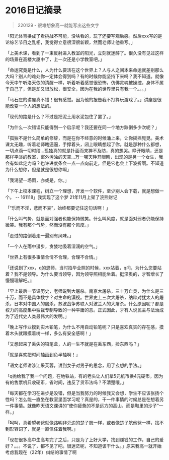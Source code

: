 # 2016日记摘录

> 220129 - 很难想象高一就能写出这些文字

「阳光体育换成了看挑战不可能，没啥看的，玩了还要写观后感。然后xxx写的是论综艺节目之乱相，我觉得立意很深很新颖，然而老师让他重写。」

「上美术课，看到了一束反射进入教室的阳光，立刻就迷醉了。很久没有见过这样的场景在高楼大厦中了，上一次还是小学教室吧。」

「命运究竟是什么，人为什么要活在这个世界上？人与人之间本来命运就差别那么大吗？别人的难处你一定体会得到吗？有的时候你能坚持下来吗？我不知道。就像今天中午听洛天依的清醒一样，听着听着感觉很恐怖，仿佛灵魂被操控，身体不属于自己了，但是却又很放松，很安全，因为在我的世界里只有我一个。。。」

「马石庄的讲座真不错！很有感觉。因为他的报告我不打算玩游戏了。」讲座是很能改变一个人的想法的。

「现代的路是什么？不过是把泥土用水泥包住了罢了。」

「为什么一次错误只能得到一个启示呢？我还要在同一个地方跌倒多少次呢？」

「孤独不是什么简单的修辞，而是在你不经意的时候涌上来，让你摇摇晃晃。美术课太无趣，听着老师瞎逼逼，手撑着头，闭上眼睛想起了你。就是那种什么都想，一切点滴一切时段...孤独真的就是扑面而来猝不及防，真的想哭。睁开眼睛，还是那样平淡的教室，窗外污浊的天空...万一哪天睁开眼睛，出现的是另一个女生，我会有如此定力吗？也许进度条会一点一点向前走，但是它也会上下波折啊。不知道为什么想你，但是就是很想你啊」

「我渴望一场雨，亦或是，你。」

「下午上校本课程，树立一个理想，开发一个软件，至少别人会下载，就是想做一个。 -- 161118」我实现了这个梦 21年11月上架了浣熊财记

「“乐而不淫，悲而不哀”，始终都要记住这句话啊！」

「什么叫气势，就是面对强者也能保持微笑。什么叫风度，就是面对弱者仍能保持微笑。我有那个气势，然而没有那个风度。」

「走过的路倒着走一遍别有风味。」

「一个人在雨中漫步，贪婪地吸着湿润的空气。」

「世界上有很多事情合情不合理，合理不合情。」

「还说到了xxx，q的恩师，当时拍毕业照的时候，xxx站着，q问，为什么您要站着？我不是领导。为什么要当领导，因为领导照相能坐着。挺深奥的，才智增长了慢慢理解吧。』

「早上最后一节课历史，老师说到大屠杀。南京大屠杀，三十万亡灵，为什么是三十万，而不是具体数字？对生命的漠视。世界史上三次大屠杀，纳粹对犹太人的屠杀，日本对中国人的屠杀，苏波战争苏联人对波兰人的大屠杀。什么原因呢？都是权力的高度集中独裁专制导致的一种平庸的恶。正式因此，才有人说民主与法治成为了近代史人类最伟大的发明。」

「晚上写作业摸到实木铅笔，为什么不用自动铅笔呢？只是喜欢真实的存在感，摸着木头就跟摸着树一样，多么有安全感啊！」

「又想起来了丢失的铅笔盒，人的一生不就是在丢东西，捡东西吗？」

「就是喜欢把时间轴画到负半轴啊！」

「语文老师讲涉江采芙蓉，讲到女子对男子的思念，用了玄想的手法。」

「q抛给我了我一个问题，在地铁站，有的老头让人们拿5元纸币换4元硬币，因为有的售票机只收硬币，省时间，违反了货币法吗？不清楚哦。」

「每天都在学习在进步是没错，但是当我努力的时候我又会想，学生不应该张扬个性吗？怎么能一直坐在教室里面学习呢？真是的，干一件事情的时候总是在想着另一件事情。就像昨天语文课讲的“使你疲惫的不是远方的高山，而是鞋里的沙子”一样。」

「呵呵，真希望老爸就像路明非旁边的楚子航一样，或者像楚子航他爸一样，找不到形容词了，就是一直信任着我啊。」

「现在很多高中生高考完了之后，只是为了上好大学，找到赚钱的工作，自己的爱好？。。。不说了，都不见了吧。很迷茫呢，不知道该干什么。」原来我高一就开始考虑我现在（22年）纠结的事情了啊
